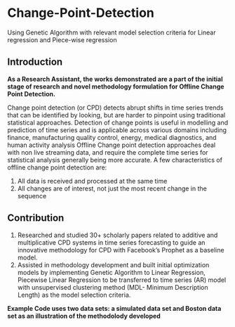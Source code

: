 # Change-Point-Detection
Using Genetic Algorithm with relevant model selection criteria for Linear regression and Piece-wise regression

## Introduction
**As a Research Assistant, the works demonstrated are a part of the initial stage of research and novel methodology formulation for Offline Change Point Detection.**

Change point detection (or CPD) detects abrupt shifts in time series trends that can be identified by looking, but are harder to pinpoint using traditional statistical approaches. Detection of change points is useful in modelling and prediction of time series and is applicable across various domains including finance, manufacturing quality control, energy, medical diagnostics, and human activity analysis 
Offline Change point detection approaches deal with non live streaming data, and require the complete time series for statistical analysis generally being more accurate. A few characteristics of offline change point detection are: 
1. All data is received and processed at the same time
2. All changes are of interest, not just the most recent change in the sequence

## Contribution
1. Researched and studied 30+ scholarly papers related to additive and multiplicative CPD systems in time series forecasting to guide an innovative methodology for CPD with Facebook’s Prophet as a baseline model. 
2. Assisted in methodology development and built initial optimization models by implementing Genetic Algorithm to Linear Regression, Piecewise Linear Regression to be transferred to time series (AR) model with unsupervised clustering method (MDL- Minimum Description Length) as the model selection criteria.

**Example Code uses two data sets: a simulated data set and Boston data set as an illustration of the methodolody developed**

